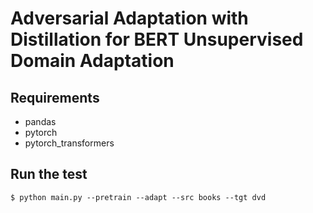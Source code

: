 # Adversarial Adaptation with Distillation for BERT Unsupervised Domain Adaptation


## Requirements
- pandas
- pytorch
- pytorch_transformers

## Run the test

```
$ python main.py --pretrain --adapt --src books --tgt dvd
```
